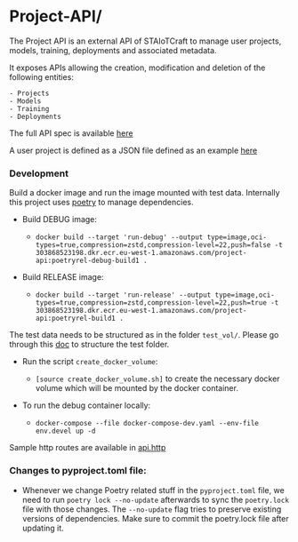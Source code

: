 # Project-API/

The Project API is an external API of STAIoTCraft to manage user projects, models, training, deployments and associated metadata.

It exposes APIs allowing the creation, modification and deletion of the following entities:

    - Projects
    - Models
    - Training
    - Deployments

The full API spec is available [here](./project_api/swagger/swagger_v3.yaml)

A user project is defined as a JSON file defined as an example [here](https://github.com/PRG-RES-UNIVERSITY/vespucci-artifacts/blob/dev/projects/get_started_asset_tracking_mlc/ai_get_started_asset_tracking_mlc.json)

### Development

Build a docker image and run the image mounted with test data.
Internally this project uses [poetry](https://python-poetry.org/) to manage dependencies.

- Build DEBUG image:
	- ```docker build --target 'run-debug' --output type=image,oci-types=true,compression=zstd,compression-level=22,push=false -t 303868523198.dkr.ecr.eu-west-1.amazonaws.com/project-api:poetryrel-debug-build1 .```
	
- Build RELEASE image:
	- ```docker build --target 'run-release' --output type=image,oci-types=true,compression=zstd,compression-level=22,push=true -t 303868523198.dkr.ecr.eu-west-1.amazonaws.com/project-api:poetryrel-build1 .```

The test data needs to be structured as in the folder ```test_vol/```. Please go through this [doc](./test_vol/README.md) to structure the test folder.

- Run the script ```create_docker_volume```: 
    -  ```[source create_docker_volume.sh]``` to create the necessary docker volume which will be mounted by the docker container.

- To run the debug container locally:
	- ```docker-compose --file docker-compose-dev.yaml --env-file env.devel up -d```

Sample http routes are available in [api.http](./api.http)

### Changes to pyproject.toml file:
- Whenever we change Poetry related stuff in the ```pyproject.toml``` file, we need to run ```poetry lock --no-update``` afterwards to sync the ```poetry.lock``` file with those changes. The ```--no-update``` flag tries to preserve existing versions of dependencies. Make sure to commit the poetry.lock file after updating it.
